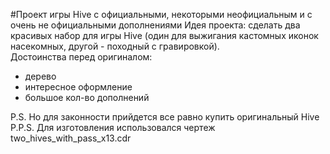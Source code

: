 #Проект игры Hive с официальными, некоторыми неофициальным и с очень не официальными дополнениями
Идея проекта: сделать два красивых набор для игры Hive (один для выжигания кастомных иконок насекомных, другой - походный с гравировкой).  
Достоинства перед оригиналом:
* дерево
* интересное оформление
* большое кол-во дополнений  

P.S. Но для законности прийдется все равно купить оригинальный Hive  
P.P.S. Для изготовления использовался чертеж two_hives_with_pass_x13.cdr
